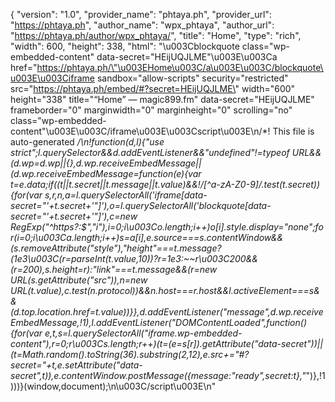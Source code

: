 {
  "version": "1.0",
  "provider_name": "phtaya.ph",
  "provider_url": "https://phtaya.ph",
  "author_name": "wpx_phtaya",
  "author_url": "https://phtaya.ph/author/wpx_phtaya/",
  "title": "Home",
  "type": "rich",
  "width": 600,
  "height": 338,
  "html": "\u003Cblockquote class=\"wp-embedded-content\" data-secret=\"HEijUQJLME\"\u003E\u003Ca href=\"https://phtaya.ph/\"\u003EHome\u003C/a\u003E\u003C/blockquote\u003E\u003Ciframe sandbox=\"allow-scripts\" security=\"restricted\" src=\"https://phtaya.ph/embed/#?secret=HEijUQJLME\" width=\"600\" height=\"338\" title=\"&#8220;Home&#8221; &#8212; magic899.fm\" data-secret=\"HEijUQJLME\" frameborder=\"0\" marginwidth=\"0\" marginheight=\"0\" scrolling=\"no\" class=\"wp-embedded-content\"\u003E\u003C/iframe\u003E\u003Cscript\u003E\n/*! This file is auto-generated */\n!function(d,l){\"use strict\";l.querySelector&&d.addEventListener&&\"undefined\"!=typeof URL&&(d.wp=d.wp||{},d.wp.receiveEmbedMessage||(d.wp.receiveEmbedMessage=function(e){var t=e.data;if((t||t.secret||t.message||t.value)&&!/[^a-zA-Z0-9]/.test(t.secret)){for(var s,r,n,a=l.querySelectorAll('iframe[data-secret=\"'+t.secret+'\"]'),o=l.querySelectorAll('blockquote[data-secret=\"'+t.secret+'\"]'),c=new RegExp(\"^https?:$\",\"i\"),i=0;i\u003Co.length;i++)o[i].style.display=\"none\";for(i=0;i\u003Ca.length;i++)s=a[i],e.source===s.contentWindow&&(s.removeAttribute(\"style\"),\"height\"===t.message?(1e3\u003C(r=parseInt(t.value,10))?r=1e3:~~r\u003C200&&(r=200),s.height=r):\"link\"===t.message&&(r=new URL(s.getAttribute(\"src\")),n=new URL(t.value),c.test(n.protocol))&&n.host===r.host&&l.activeElement===s&&(d.top.location.href=t.value))}},d.addEventListener(\"message\",d.wp.receiveEmbedMessage,!1),l.addEventListener(\"DOMContentLoaded\",function(){for(var e,t,s=l.querySelectorAll(\"iframe.wp-embedded-content\"),r=0;r\u003Cs.length;r++)(t=(e=s[r]).getAttribute(\"data-secret\"))||(t=Math.random().toString(36).substring(2,12),e.src+=\"#?secret=\"+t,e.setAttribute(\"data-secret\",t)),e.contentWindow.postMessage({message:\"ready\",secret:t},\"*\")},!1)))}(window,document);\n\u003C/script\u003E\n"
